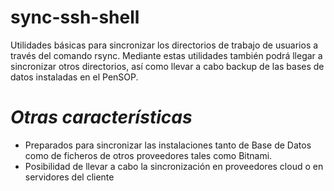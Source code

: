 # sync-ssh-shell

Utilidades básicas para sincronizar los directorios de trabajo de usuarios a través del comando rsync. 
Mediante estas utilidades también podrá llegar a sincronizar otros directorios, así como llevar a cabo backup de las bases de datos instaladas en el PenSOP. 

# *Otras características*

 * Preparados para sincronizar las instalaciones tanto de Base de Datos como de ficheros de otros proveedores tales como Bitnami.
 * Posibilidad de llevar a cabo la sincronización en proveedores cloud o en servidores del cliente
